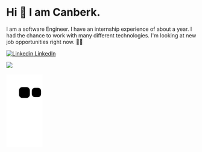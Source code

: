 # Hi :wave: I am Canberk.
 I am a software Engineer. 
 I have an internship experience of about a year. I had the chance to work with many different technologies. I'm looking at new job opportunities right now. :man_technologist: 


[![Linkedin](https://i.stack.imgur.com/gVE0j.png) LinkedIn](https://www.linkedin.com/in/canberk-ko%C3%A7-024a10164/)
&nbsp;

 
 ![](https://komarev.com/ghpvc/?username=canberkkoc1&color=green)






![snake svg](https://github.com/canberkkoc1/canberkkoc1/blob/output/github-contribution-grid-snake.svg)
